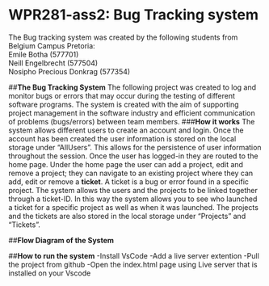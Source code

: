 # WPR281-ass2: Bug Tracking system
The Bug tracking system was created by the following students from Belgium Campus Pretoria:  
Emile Botha (577701)  
Neill Engelbrecht (577504)  
Nosipho Precious Donkrag (577354)  

   ##**The Bug Tracking System**
    The following project was created to log and monitor bugs or errors that may occur during the testing of different software programs. The system is created with the aim of supporting project management in the software industry and efficient communication of problems (bugs/errors) between team members.
  ###**How it works**
  The system allows different users to create an account and login. Once the account has been created the user information is stored on the local storage under “AllUsers”. This allows for the persistence of user information throughout the session.
  Once the user has logged-in they are routed to the home page. Under the home page the user can add a project, edit and remove a project; they can navigate to an existing project where they can add, edit or remove a **ticket**. 
  A ticket is a bug or error found in a specific project. The system allows the users and the projects to be linked together through a ticket-ID. In this way the system allows you to see who launched a ticket for a specific project as well as when it was launched.
  The projects and the tickets are also stored in the local storage under “Projects” and “Tickets”.
  
  ##**Flow Diagram of the System**
  
  ##**How to run the system**
    -Install VsCode
    -Add a live server extention
    -Pull the project from github
    -Open the index.html page using Live server that is installed on your Vscode
